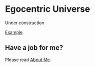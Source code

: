 ﻿# Egocentric Universe

Under construction

[Example](https://raw.githack.com/anhr/egocentricUniverse/master/index.html).

 ## Have a job for me?
Please read [About Me](https://anhr.github.io/AboutMe/).
